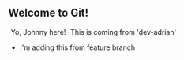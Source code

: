 ## Welcome to Git! 

-Yo, Johnny here!
-This is coming from 'dev-adrian'
- I'm adding this from feature branch